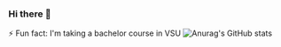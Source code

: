### Hi there 👋
⚡ Fun fact: I'm taking a bachelor course in VSU
![Anurag's GitHub stats](https://github-readme-stats.vercel.app/api?username=QtPunk23&theme=cobalt&show_icons=true)

<!--
**QtPunk23/QtPunk23** is a ✨ _special_ ✨ repository because its `README.md` (this file) appears on your GitHub profile.

Here are some ideas to get you started:

- 🔭 I’m currently working on ...
- 🌱 I’m currently learning ...
- 👯 I’m looking to collaborate on ...
- 🤔 I’m looking for help with ...
- 💬 Ask me about ...
- 📫 How to reach me: ...
- 😄 Pronouns: ...
- ⚡ Fun fact: ...
-->
